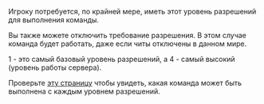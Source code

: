Игроку потребуется, по крайней мере, иметь этот уровень разрешений для выполнения команды. 

Вы также можете отключить требование разрешения. 
В этом случае команда будет работать, даже если читы отключены в данном мире.

1 - это самый базовый уровень разрешений, а 4 - самый высокий (уровень работы сервера). 

Проверьте [эту страницу](https://mcreator.net/wiki/command-permission-levels ) чтобы увидеть, какая команда может быть выполнена с каждым уровнем разрешений.